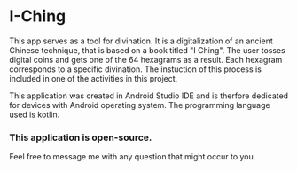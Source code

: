 # I-Ching

This app serves as a tool for divination. It is a digitalization of an ancient Chinese technique, that is based on a book titled "I Ching".
The user tosses digital coins and gets one of the 64 hexagrams as a result.
Each hexagram corresponds to a specific divination.
The instuction of this process is included in one of the activities in this project.

This application was created in Android Studio IDE and is therfore dedicated for devices with Android operating system.
The programming language used is kotlin.

### This application is open-source.

Feel free to message me with any question that might occur to you.
